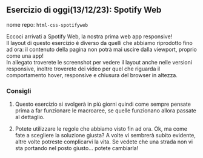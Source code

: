 ## Esercizio di oggi(13/12/23): Spotify Web

nome repo: `html-css-spotifyweb`

Eccoci arrivati a Spotify Web, la nostra prima web app responsive!  
Il layout di questo esercizio è diverso da quelli che abbiamo riprodotto fino ad ora: il contenuto della pagina non potrà mai uscire dalla viewport, proprio come una app!  
In allegato troverete le screenshot per vedere il layout anche nelle versioni responsive, inoltre troverete dei video per quel che riguarda il comportamento hover, responsive e chiusura del browser in altezza.

### Consigli

1. Questo esercizio si svolgerà in più giorni quindi come sempre pensate prima a far funzionare le macroaree, se quelle funzionano allora passate al dettaglio.

2. Potete utilizzare le regole che abbiamo visto fin ad ora. Ok, ma come fate a scegliere la soluzione giusta? A volte vi sembrerà subito evidente, altre volte potreste complicarvi la vita. Se vedete che una strada non vi sta portando nel posto giusto... potete cambiarla!